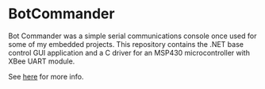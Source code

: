 # BotCommander

Bot Commander was a simple serial communications console once used for some of my embedded projects. This repository contains the .NET base control GUI application and a C driver for an MSP430 microcontroller with XBee UART module.

See [here](https://www.lanakhive.com/blog/?page_id=246) for more info.
